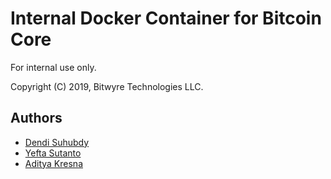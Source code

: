 # Internal Docker Container for Bitcoin Core

For internal use only.

Copyright (C) 2019, Bitwyre Technologies LLC.

## Authors

- [Dendi Suhubdy](https://github.com/dendisuhubdy)
- [Yefta Sutanto](https://github.com/nevrending)
- [Aditya Kresna](https://github.com/ujang360)
